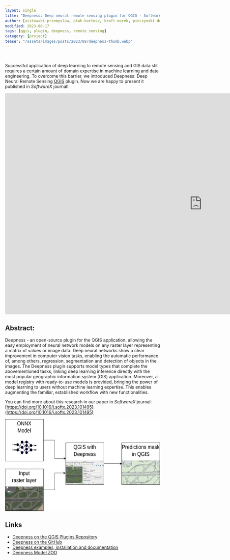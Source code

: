 ```yaml
---
layout: single
title: "Deepness: Deep neural remote sensing plugin for QGIS - SoftwareX publication"
author: [aszkowski-przemyslaw, ptak-bartosz, kraft-marek, pieczynski-dominik]
modified: 2023-08-17
tags: [qgis, plugin, deepness, remote sensing]
category: [project]
teaser: "/assets/images/posts/2023/08/deepness-thumb.webp"
---
```

<BR>

Successful application of deep learning to remote sensing and GIS data still requires a certain amount of domain expertise in machine learning and data engineering. To overcome this barrier, we introduced Deepness: Deep Neural Remote Sensing [QGIS](https://qgis.org/pl/site/) plugin. Now we are happy to present it published in _SoftwareX_ journal!

<iframe width="1280" height="720" src="https://www.youtube.com/embed/RCr_ULHHc8A" title="YouTube video player" frameborder="0" allow="accelerometer; autoplay; clipboard-write; encrypted-media; gyroscope; picture-in-picture" allowfullscreen></iframe>


## Abstract:

Deepness - an open-source plugin for the QGIS application, allowing the easy employment of neural network models on any raster layer representing a matrix of values or image data. Deep neural networks show a clear improvement in computer vision tasks, enabling the automatic performance of, among others, regression, segmentation and detection of objects in the images. The Deepness plugin supports model types that complete the abovementioned tasks, linking deep learning inference directly with the most popular geographic information system (GIS) application. Moreover, a model registry with ready-to-use models is provided, bringing the power of deep learning to users without machine learning expertise. This enables augmenting the familiar, established workflow with new functionalities.

You can find more about this research in our paper in _SoftwareX_ journal: [https://doi.org/10.1016/j.softx.2023.101495](https://doi.org/10.1016/j.softx.2023.101495)

<p align="center">
    <img src="/assets/images/posts/2023/08/deepness_diagram.webp" height="300px" />
</p>

## Links

- [Deepness on the QGIS Plugins Repository](https://plugins.qgis.org/plugins/deepness/)
- [Deepness on the GitHub](https://github.com/PUTvision/qgis-plugin-deepness)
- [Deepness examples, installation and documentation](https://qgis-plugin-deepness.readthedocs.io/en/latest/)
- [Deepness Model ZOO](https://github.com/PUTvision/qgis-plugin-deepness/blob/devel/docs/source/main/model_zoo/MODEL_ZOO.md)
